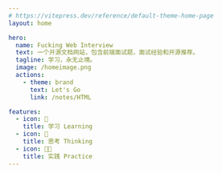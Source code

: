 ```yaml
---
# https://vitepress.dev/reference/default-theme-home-page
layout: home

hero:
  name: Fucking Web Interview
  text: 一个开源文档网站，包含前端面试题，面试经验和开源推荐。
  tagline: 学习，永无止境。
  image: /homeimage.png
  actions:
    - theme: brand
      text: Let's Go
      link: /notes/HTML

features:
  - icon: 📖
    title: 学习 Learning
  - icon: 🧠
    title: 思考 Thinking
  - icon: 🧑‍💻
    title: 实践 Practice
---
```

